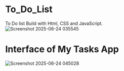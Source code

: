 # To_Do_List
To Do list Build with Html, CSS and JavaScript.
![Screenshot 2025-06-24 035545](https://github.com/user-attachments/assets/2ff5b6b5-2efd-4e96-90d1-d1359c474fd5)
# Interface of My Tasks App
![Screenshot 2025-06-24 045028](https://github.com/user-attachments/assets/a65c6575-f6e3-4224-9e1b-57779426372d)
